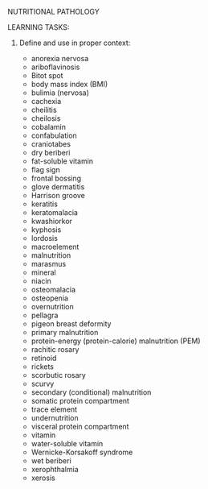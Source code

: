 NUTRITIONAL PATHOLOGY

LEARNING TASKS:

1. Define and use in proper context:

	* anorexia nervosa
	* ariboflavinosis
	* Bitot spot
	* body mass index (BMI)
	* bulimia (nervosa)
	* cachexia
	* cheilitis
	* cheilosis
	* cobalamin
	* confabulation
	* craniotabes
	* dry beriberi
	* fat-soluble vitamin
	* flag sign
	* frontal bossing
	* glove dermatitis
	* Harrison groove
	* keratitis
	* keratomalacia
	* kwashiorkor
	* kyphosis
	* lordosis
	* macroelement
	* malnutrition
	* marasmus
	* mineral
	* niacin 
	* osteomalacia
	* osteopenia
	* overnutrition
	* pellagra
	* pigeon breast deformity
	* primary malnutrition
	* protein-energy (protein-calorie) malnutrition (PEM)
	* rachitic rosary
	* retinoid
	* rickets	
	* scorbutic rosary	
	* scurvy
	* secondary (conditional) malnutrition
	* somatic protein compartment
	* trace element
	* undernutrition
	* visceral protein compartment
	* vitamin
	* water-soluble vitamin
	* Wernicke-Korsakoff syndrome
	* wet beriberi
	* xerophthalmia
	* xerosis

